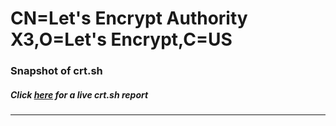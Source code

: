 # CN=Let's Encrypt Authority X3,O=Let's Encrypt,C=US
### Snapshot of crt.sh
##### Click [here](https://crt.sh/?q=Serial_0332F8B4BBA495E909F254A1E959D1312AE4) for a live crt.sh report

---
